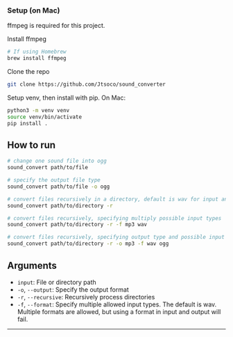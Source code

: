 ### Setup (on Mac)

ffmpeg is required for this project.

Install ffmpeg

```bash
# If using Homebrew
brew install ffmpeg

```

Clone the repo

```bash
git clone https://github.com/Jtsoco/sound_converter
```

Setup venv, then install with pip.
On Mac:

```bash
python3 -m venv venv
source venv/bin/activate
pip install .
```

## How to run

```bash
# change one sound file into ogg
sound_convert path/to/file

# specify the output file type
sound_convert path/to/file -o ogg

# convert files recursively in a directory, default is wav for input and ogg for output
sound_convert path/to/directory -r

# convert files recursively, specifying multiply possible input types
sound_convert path/to/directory -r -f mp3 wav

# convert files recursively, specifying output type and possible input types. Multiple input types allowed. Here mp3 is specified as output, wav and ogg as input
sound_convert path/to/directory -r -o mp3 -f wav ogg
```

## Arguments

- `input`: File or directory path
- `-o`, `--output`: Specify the output format
- `-r`, `--recursive`: Recursively process directories
- `-f`, `--format`: Specify multiple allowed input types. The default is wav. Multiple formats are allowed, but using a format in input and output will fail.

---
